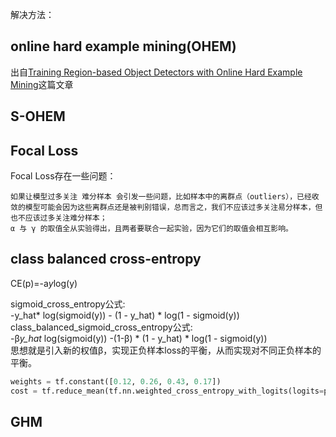 解决方法：

## online hard example mining(OHEM)
出自[Training Region-based Object Detectors with Online Hard Example Mining](https://link.csdn.net/?target=https%3A%2F%2Farxiv.org%2Fpdf%2F1604.03540.pdf)这篇文章

## S-OHEM

## Focal Loss

Focal Loss存在一些问题：

    如果让模型过多关注 难分样本 会引发一些问题，比如样本中的离群点（outliers），已经收敛的模型可能会因为这些离群点还是被判别错误，总而言之，我们不应该过多关注易分样本，但也不应该过多关注难分样本；
    α 与 γ 的取值全从实验得出，且两者要联合一起实验，因为它们的取值会相互影响。


## class balanced cross-entropy
CE(p)=-a*y*log(y)

sigmoid_cross_entropy公式:\
-y_hat* log(sigmoid(y)) - (1 - y_hat) * log(1 - sigmoid(y))\
class_balanced_sigmoid_cross_entropy公式:\
-β*y_hat* log(sigmoid(y)) -(1-β) * (1 - y_hat) * log(1 - sigmoid(y))\
思想就是引入新的权值β，实现正负样本loss的平衡，从而实现对不同正负样本的平衡。
```python
weights = tf.constant([0.12, 0.26, 0.43, 0.17])
cost = tf.reduce_mean(tf.nn.weighted_cross_entropy_with_logits(logits=pred, targets=y, pos_weight=weights))

```
## GHM
